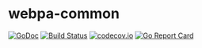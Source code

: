 # webpa-common

[![GoDoc](https://godoc.org/github.com/Comcast/webpa-common?status.svg)](https://godoc.org/github.com/Comcast/webpa-common)
[![Build Status](https://travis-ci.org/Comcast/webpa-common.svg?branch=master)](https://travis-ci.org/Comcast/webpa-common) 
[![codecov.io](http://codecov.io/github/Comcast/webpa-common/coverage.svg?branch=master)](http://codecov.io/github/Comcast/webpa-common?branch=master)
[![Go Report Card](https://goreportcard.com/badge/github.com/Comcast/webpa-common)](https://goreportcard.com/report/github.com/Comcast/webpa-common)
